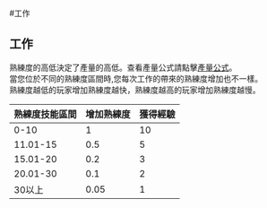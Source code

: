 #工作
## 工作
熟練度的高低決定了產量的高低。查看產量公式請點擊[產量公式](pages/productivity.md)。  
當您位於不同的熟練度區間時,您每次工作的帶來的熟練度增加也不一樣。  
熟練度越低的玩家增加熟練度越快，熟練度越高的玩家增加熟練度越慢。  

| 熟練度技能區間|增加熟練度|獲得經驗|
|-------------|-------------|-----|
|0-10|1|10|
|11.01-15|0.5|5|
|15.01-20|0.2|3|
|20.01-30|0.1|2|
|30以上|0.05|1|